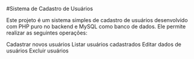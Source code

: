 #Sistema de Cadastro de Usuários

Este projeto é um sistema simples de cadastro de usuários desenvolvido com PHP puro no backend e MySQL como banco de dados. Ele permite realizar as seguintes operações:

Cadastrar novos usuários
Listar usuários cadastrados
Editar dados de usuários
Excluir usuários

